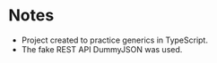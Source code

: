 # Notes
* Project created to practice generics in TypeScript.
* The fake REST API DummyJSON was used.
